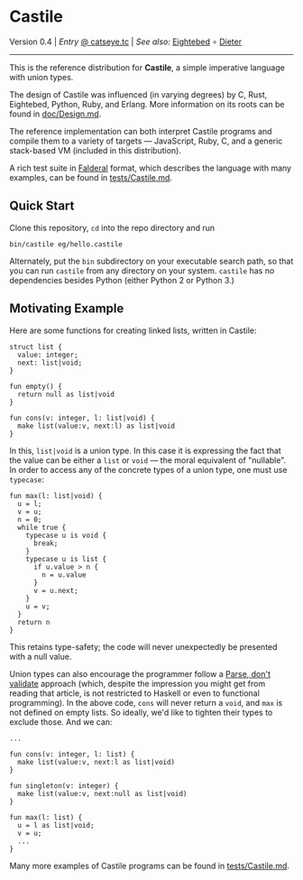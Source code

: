 Castile
=======

Version 0.4 | _Entry_ [@ catseye.tc](https://catseye.tc/node/Castile)
| _See also:_ [Eightebed](https://github.com/catseye/Eightebed#readme)
∘ [Dieter](https://github.com/catseye/Dieter#readme)

- - - -

This is the reference distribution for **Castile**, a simple imperative
language with union types.

The design of Castile was influenced (in varying degrees) by C, Rust,
Eightebed, Python, Ruby, and Erlang.  More information on its roots can
be found in [doc/Design.md](doc/Design.md).

The reference implementation can both interpret Castile programs and
compile them to a variety of targets — JavaScript, Ruby, C, and a generic
stack-based VM (included in this distribution).

A rich test suite in [Falderal][] format, which describes the language
with many examples, can be found in [tests/Castile.md](tests/Castile.md).

Quick Start
-----------

Clone this repository, `cd` into the repo directory and run

    bin/castile eg/hello.castile

Alternately, put the `bin` subdirectory on your executable search path, so
that you can run `castile` from any directory on your system.  `castile`
has no dependencies besides Python (either Python 2 or Python 3.)

Motivating Example
------------------

Here are some functions for creating linked lists, written in Castile:

    struct list {
      value: integer;
      next: list|void;
    }

    fun empty() {
      return null as list|void
    }

    fun cons(v: integer, l: list|void) {
      make list(value:v, next:l) as list|void
    }

In this, `list|void` is a union type.  In this case it is expressing
the fact that the value can be either a `list` or `void` — the moral
equivalent of "nullable".  In order to access any of the concrete types
of a union type, one must use `typecase`:

    fun max(l: list|void) {
      u = l;
      v = u;
      n = 0;
      while true {
        typecase u is void {
          break;
        }
        typecase u is list {
          if u.value > n {
            n = u.value
          }
          v = u.next;
        }
        u = v;
      }
      return n
    }

This retains type-safety; the code will never unexpectedly be presented
with a null value.

Union types can also encourage the programmer follow a [Parse, don't validate][]
approach (which, despite the impression you might get from reading that article,
is not restricted to Haskell or even to functional programming).  In the above
code, `cons` will never return a `void`, and `max` is not defined on empty lists.
So ideally, we'd like to tighten their types to exclude those.  And we can:

    ...

    fun cons(v: integer, l: list) {
      make list(value:v, next:l as list|void)
    }

    fun singleton(v: integer) {
      make list(value:v, next:null as list|void)
    }

    fun max(l: list) {
      u = l as list|void;
      v = u;
      ...
    }

Many more examples of Castile programs can be found in
[tests/Castile.md](tests/Castile.md).

[Falderal]: https://catseye.tc/node/Falderal
[Parse, don't validate]: https://lexi-lambda.github.io/blog/2019/11/05/parse-don-t-validate/
